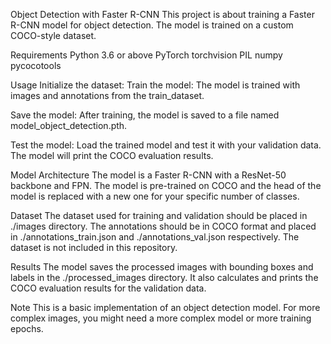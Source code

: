 Object Detection with Faster R-CNN
This project is about training a Faster R-CNN model for object detection. The model is trained on a custom COCO-style dataset.

Requirements
Python 3.6 or above
PyTorch
torchvision
PIL
numpy
pycocotools


Usage
Initialize the dataset:
Train the model:
The model is trained with images and annotations from the train_dataset.

Save the model:
After training, the model is saved to a file named model_object_detection.pth.

Test the model:
Load the trained model and test it with your validation data. The model will print the COCO evaluation results.

Model Architecture
The model is a Faster R-CNN with a ResNet-50 backbone and FPN. The model is pre-trained on COCO and the head of the model is replaced with a new one for your specific number of classes.

Dataset
The dataset used for training and validation should be placed in ./images directory. The annotations should be in COCO format and placed in ./annotations_train.json and ./annotations_val.json respectively. The dataset is not included in this repository.

Results
The model saves the processed images with bounding boxes and labels in the ./processed_images directory. It also calculates and prints the COCO evaluation results for the validation data.

Note
This is a basic implementation of an object detection model. For more complex images, you might need a more complex model or more training epochs.